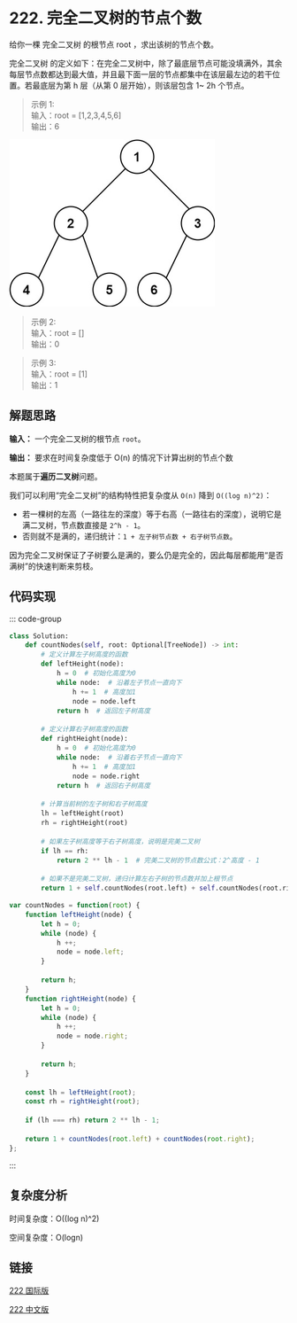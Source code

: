 # 222. 完全二叉树的节点个数 <Badge type="tip" text="Easy" />

给你一棵 完全二叉树 的根节点 root ，求出该树的节点个数。

完全二叉树 的定义如下：在完全二叉树中，除了最底层节点可能没填满外，其余每层节点数都达到最大值，并且最下面一层的节点都集中在该层最左边的若干位置。若最底层为第 h 层（从第 0 层开始），则该层包含 1~ 2h 个节点。

>示例 1:  
输入：root = [1,2,3,4,5,6]   
输出：6

![222](./assets/222.png)

>示例 2:  
输入：root = []   
输出：0

>示例 3:  
输入：root = [1]   
输出：1

## 解题思路

**输入：** 一个完全二叉树的根节点 `root`。

**输出：** 要求在时间复杂度低于 O(n) 的情况下计算出树的节点个数

本题属于**遍历二叉树**问题。

我们可以利用“完全二叉树”的结构特性把复杂度从 `O(n)` 降到 `O((log n)^2)`：
- 若一棵树的左高（一路往左的深度）等于右高（一路往右的深度），说明它是满二叉树，节点数直接是 `2^h - 1`。
- 否则就不是满的，递归统计：`1 + 左子树节点数 + 右子树节点数`。

因为完全二叉树保证了子树要么是满的，要么仍是完全的，因此每层都能用“是否满树”的快速判断来剪枝。

## 代码实现

::: code-group

```python
class Solution:
    def countNodes(self, root: Optional[TreeNode]) -> int:
        # 定义计算左子树高度的函数
        def leftHeight(node):
            h = 0  # 初始化高度为0
            while node:  # 沿着左子节点一直向下
                h += 1  # 高度加1
                node = node.left
            return h  # 返回左子树高度

        # 定义计算右子树高度的函数
        def rightHeight(node):
            h = 0  # 初始化高度为0
            while node:  # 沿着右子节点一直向下
                h += 1  # 高度加1
                node = node.right
            return h  # 返回右子树高度
        
        # 计算当前树的左子树和右子树高度
        lh = leftHeight(root)
        rh = rightHeight(root)

        # 如果左子树高度等于右子树高度，说明是完美二叉树
        if lh == rh:
            return 2 ** lh - 1  # 完美二叉树的节点数公式：2^高度 - 1
        
        # 如果不是完美二叉树，递归计算左右子树的节点数并加上根节点
        return 1 + self.countNodes(root.left) + self.countNodes(root.right)
```

```javascript
var countNodes = function(root) {
    function leftHeight(node) {
        let h = 0;
        while (node) {
            h ++;
            node = node.left;
        }

        return h;
    }
    function rightHeight(node) {
        let h = 0;
        while (node) {
            h ++;
            node = node.right;
        }

        return h;
    }

    const lh = leftHeight(root);
    const rh = rightHeight(root);

    if (lh === rh) return 2 ** lh - 1;

    return 1 + countNodes(root.left) + countNodes(root.right);
};
```

:::

## 复杂度分析

时间复杂度：O((log n)^2)

空间复杂度：O(logn)

## 链接

[222 国际版](https://leetcode.com/problems/binary-tree-postorder-traversal/description/)

[222 中文版](https://leetcode.cn/problems/binary-tree-postorder-traversal/description/)
